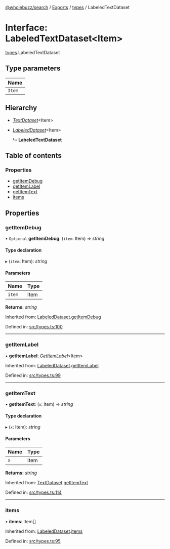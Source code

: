 [@wholebuzz/search](../README.md) / [Exports](../modules.md) / [types](../modules/types.md) / LabeledTextDataset

# Interface: LabeledTextDataset<Item\>

[types](../modules/types.md).LabeledTextDataset

## Type parameters

| Name |
| :------ |
| `Item` |

## Hierarchy

- [*TextDataset*](types.textdataset.md)<Item\>

- [*LabeledDataset*](types.labeleddataset.md)<Item\>

  ↳ **LabeledTextDataset**

## Table of contents

### Properties

- [getItemDebug](types.labeledtextdataset.md#getitemdebug)
- [getItemLabel](types.labeledtextdataset.md#getitemlabel)
- [getItemText](types.labeledtextdataset.md#getitemtext)
- [items](types.labeledtextdataset.md#items)

## Properties

### getItemDebug

• `Optional` **getItemDebug**: (`item`: Item) => *string*

#### Type declaration

▸ (`item`: Item): *string*

#### Parameters

| Name | Type |
| :------ | :------ |
| `item` | Item |

**Returns:** *string*

Inherited from: [LabeledDataset](types.labeleddataset.md).[getItemDebug](types.labeleddataset.md#getitemdebug)

Defined in: [src/types.ts:100](https://github.com/wholebuzz/search/blob/master/src/types.ts#L100)

___

### getItemLabel

• **getItemLabel**: [*GetItemLabel*](../modules/types.md#getitemlabel)<Item\>

Inherited from: [LabeledDataset](types.labeleddataset.md).[getItemLabel](types.labeleddataset.md#getitemlabel)

Defined in: [src/types.ts:99](https://github.com/wholebuzz/search/blob/master/src/types.ts#L99)

___

### getItemText

• **getItemText**: (`x`: Item) => *string*

#### Type declaration

▸ (`x`: Item): *string*

#### Parameters

| Name | Type |
| :------ | :------ |
| `x` | Item |

**Returns:** *string*

Inherited from: [TextDataset](types.textdataset.md).[getItemText](types.textdataset.md#getitemtext)

Defined in: [src/types.ts:114](https://github.com/wholebuzz/search/blob/master/src/types.ts#L114)

___

### items

• **items**: Item[]

Inherited from: [LabeledDataset](types.labeleddataset.md).[items](types.labeleddataset.md#items)

Defined in: [src/types.ts:95](https://github.com/wholebuzz/search/blob/master/src/types.ts#L95)
